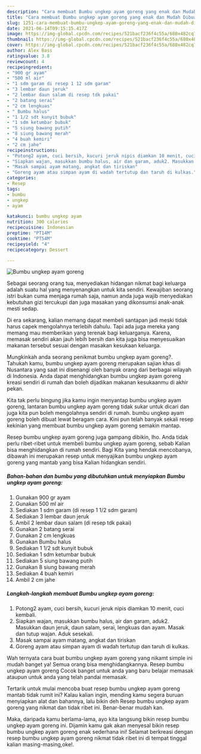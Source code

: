 ```yaml
---
description: "Cara membuat Bumbu ungkep ayam goreng yang enak dan Mudah Dibuat"
title: "Cara membuat Bumbu ungkep ayam goreng yang enak dan Mudah Dibuat"
slug: 1251-cara-membuat-bumbu-ungkep-ayam-goreng-yang-enak-dan-mudah-dibuat
date: 2021-06-14T09:15:15.417Z
image: https://img-global.cpcdn.com/recipes/521bacf236f4c55a/680x482cq70/bumbu-ungkep-ayam-goreng-foto-resep-utama.jpg
thumbnail: https://img-global.cpcdn.com/recipes/521bacf236f4c55a/680x482cq70/bumbu-ungkep-ayam-goreng-foto-resep-utama.jpg
cover: https://img-global.cpcdn.com/recipes/521bacf236f4c55a/680x482cq70/bumbu-ungkep-ayam-goreng-foto-resep-utama.jpg
author: Alex Bass
ratingvalue: 3.8
reviewcount: 4
recipeingredient:
- "900 gr ayam"
- "500 ml air"
- "1 sdm garam di resep 1 12 sdm garam"
- "3 lembar daun jeruk"
- "2 lembar daun salam di resep tdk pakai"
- "2 batang serai"
- "2 cm lengkuas"
- " Bumbu halus"
- "1 1/2 sdt kunyit bubuk"
- "1 sdm ketumbar bubuk"
- "5 siung bawang putih"
- "8 siung bawang merah"
- "4 buah kemiri"
- "2 cm jahe"
recipeinstructions:
- "Potong2 ayam, cuci bersih, kucuri jeruk nipis diamkan 10 menit, cuci kembali."
- "Siapkan wajan, masukkan bumbu halus, air dan garam, aduk2. Masukkan daun jeruk, daun salam, serai, lengkuas dan ayam. Masak dan tutup wajan. Aduk sesekali."
- "Masak sampai ayam matang, angkat dan tiriskan"
- "Goreng ayam atau simpan ayam di wadah tertutup dan taruh di kulkas."
categories:
- Resep
tags:
- bumbu
- ungkep
- ayam

katakunci: bumbu ungkep ayam 
nutrition: 300 calories
recipecuisine: Indonesian
preptime: "PT14M"
cooktime: "PT54M"
recipeyield: "4"
recipecategory: Dessert

---
```



![Bumbu ungkep ayam goreng](https://img-global.cpcdn.com/recipes/521bacf236f4c55a/680x482cq70/bumbu-ungkep-ayam-goreng-foto-resep-utama.jpg)

Sebagai seorang orang tua, menyediakan hidangan nikmat bagi keluarga adalah suatu hal yang menyenangkan untuk kita sendiri. Kewajiban seorang istri bukan cuma menjaga rumah saja, namun anda juga wajib menyediakan kebutuhan gizi tercukupi dan juga masakan yang dikonsumsi anak-anak mesti sedap.

Di era  sekarang, kalian memang dapat membeli santapan jadi meski tidak harus capek mengolahnya terlebih dahulu. Tapi ada juga mereka yang memang mau memberikan yang terenak bagi keluarganya. Karena, memasak sendiri akan jauh lebih bersih dan kita juga bisa menyesuaikan makanan tersebut sesuai dengan masakan kesukaan keluarga. 



Mungkinkah anda seorang penikmat bumbu ungkep ayam goreng?. Tahukah kamu, bumbu ungkep ayam goreng merupakan sajian khas di Nusantara yang saat ini disenangi oleh banyak orang dari berbagai wilayah di Indonesia. Anda dapat menghidangkan bumbu ungkep ayam goreng kreasi sendiri di rumah dan boleh dijadikan makanan kesukaanmu di akhir pekan.

Kita tak perlu bingung jika kamu ingin menyantap bumbu ungkep ayam goreng, lantaran bumbu ungkep ayam goreng tidak sukar untuk dicari dan juga kita pun boleh mengolahnya sendiri di rumah. bumbu ungkep ayam goreng boleh dibuat lewat beragam cara. Kini pun telah banyak sekali resep kekinian yang membuat bumbu ungkep ayam goreng semakin mantap.

Resep bumbu ungkep ayam goreng juga gampang dibikin, lho. Anda tidak perlu ribet-ribet untuk membeli bumbu ungkep ayam goreng, sebab Kalian bisa menghidangkan di rumah sendiri. Bagi Kita yang hendak mencobanya, dibawah ini merupakan resep untuk menyajikan bumbu ungkep ayam goreng yang mantab yang bisa Kalian hidangkan sendiri.

<!--inarticleads1-->

##### Bahan-bahan dan bumbu yang dibutuhkan untuk menyiapkan Bumbu ungkep ayam goreng:

1. Gunakan 900 gr ayam
1. Gunakan 500 ml air
1. Sediakan 1 sdm garam (di resep 1 1/2 sdm garam)
1. Sediakan 3 lembar daun jeruk
1. Ambil 2 lembar daun salam (di resep tdk pakai)
1. Gunakan 2 batang serai
1. Gunakan 2 cm lengkuas
1. Gunakan  Bumbu halus
1. Sediakan 1 1/2 sdt kunyit bubuk
1. Sediakan 1 sdm ketumbar bubuk
1. Sediakan 5 siung bawang putih
1. Gunakan 8 siung bawang merah
1. Sediakan 4 buah kemiri
1. Ambil 2 cm jahe




<!--inarticleads2-->

##### Langkah-langkah membuat Bumbu ungkep ayam goreng:

1. Potong2 ayam, cuci bersih, kucuri jeruk nipis diamkan 10 menit, cuci kembali.
1. Siapkan wajan, masukkan bumbu halus, air dan garam, aduk2. Masukkan daun jeruk, daun salam, serai, lengkuas dan ayam. Masak dan tutup wajan. Aduk sesekali.
1. Masak sampai ayam matang, angkat dan tiriskan
1. Goreng ayam atau simpan ayam di wadah tertutup dan taruh di kulkas.




Wah ternyata cara buat bumbu ungkep ayam goreng yang nikamt simple ini mudah banget ya! Semua orang bisa menghidangkannya. Resep bumbu ungkep ayam goreng Cocok banget untuk anda yang baru belajar memasak ataupun untuk anda yang telah pandai memasak.

Tertarik untuk mulai mencoba buat resep bumbu ungkep ayam goreng mantab tidak rumit ini? Kalau kalian ingin, mending kamu segera buruan menyiapkan alat dan bahannya, lalu bikin deh Resep bumbu ungkep ayam goreng yang nikmat dan tidak ribet ini. Benar-benar mudah kan. 

Maka, daripada kamu berlama-lama, ayo kita langsung bikin resep bumbu ungkep ayam goreng ini. Dijamin kamu gak akan menyesal bikin resep bumbu ungkep ayam goreng enak sederhana ini! Selamat berkreasi dengan resep bumbu ungkep ayam goreng nikmat tidak ribet ini di tempat tinggal kalian masing-masing,oke!.

